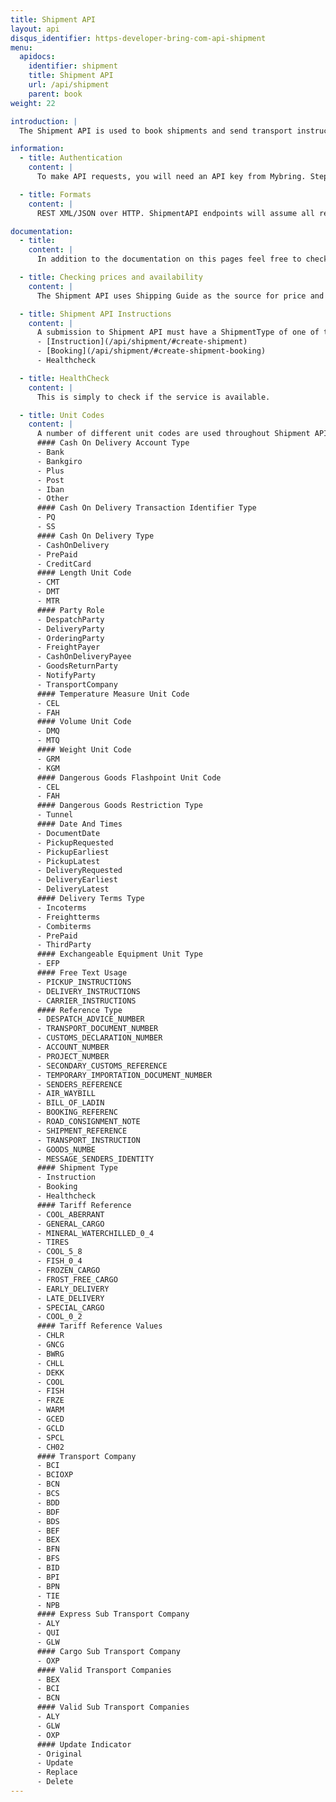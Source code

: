 ```yaml
---
title: Shipment API
layout: api
disqus_identifier: https-developer-bring-com-api-shipment
menu:
  apidocs:
    identifier: shipment
    title: Shipment API
    url: /api/shipment
    parent: book
weight: 22

introduction: |
  The Shipment API is used to book shipments and send transport instructions to Bring. For customers using EDIFACT today, switching to the Shipment API is a good alternative when implementing new automated order solutions. The API supports the majority of services in Bring's service portfolio and offers options to both create, update and delete bookings and instructions. You may use your own SSCC-compliant labels and your own shipment number series. Using the API requires a good knowledge of Bring's service portfolio and logistics value chain as the level of content validation is low [compared to the Booking API](/api/booking-shipment/).

information:
  - title: Authentication
    content: |
      To make API requests, you will need an API key from Mybring. Steps for getting a key and description of headers can be found on the general API [Getting Started / Authentication](/api/#authentication) page.

  - title: Formats
    content: |
      REST XML/JSON over HTTP. ShipmentAPI endpoints will assume all requests are ISO-8859-1 encoded.

documentation:
  - title:
    content: |
      In addition to the documentation on this pages feel free to check out our [swagger page](https://bapiqa.bring.com/Shipment/swagger) for this API.

  - title: Checking prices and availability
    content: |
      The Shipment API uses Shipping Guide as the source for price and availability (when supported in the Shipping Guide) for the different products. We advise clients of the Shipment API to use [Shipping Guide API](/api/shipping-guide_2/) for getting the list price and checking availability before sending a booking request. Note that invoice payment is the only available payment option for the Shipment API. This means that the Mybring user ID used in the booking request must have access to the customer number specified as payer of the booking.

  - title: Shipment API Instructions
    content: |
      A submission to Shipment API must have a ShipmentType of one of the following
      - [Instruction](/api/shipment/#create-shipment)
      - [Booking](/api/shipment/#create-shipment-booking)
      - Healthcheck

  - title: HealthCheck
    content: |
      This is simply to check if the service is available.

  - title: Unit Codes
    content: |
      A number of different unit codes are used throughout Shipment API. Many of which are listed in the layouts below but the definative list is displayed here for ease of reference.
      #### Cash On Delivery Account Type
      - Bank
      - Bankgiro
      - Plus
      - Post
      - Iban
      - Other
      #### Cash On Delivery Transaction Identifier Type
      - PQ
      - SS
      #### Cash On Delivery Type
      - CashOnDelivery
      - PrePaid
      - CreditCard
      #### Length Unit Code
      - CMT
      - DMT
      - MTR
      #### Party Role
      - DespatchParty
      - DeliveryParty
      - OrderingParty
      - FreightPayer
      - CashOnDeliveryPayee
      - GoodsReturnParty
      - NotifyParty
      - TransportCompany
      #### Temperature Measure Unit Code
      - CEL
      - FAH
      #### Volume Unit Code
      - DMQ
      - MTQ
      #### Weight Unit Code
      - GRM
      - KGM
      #### Dangerous Goods Flashpoint Unit Code
      - CEL
      - FAH
      #### Dangerous Goods Restriction Type
      - Tunnel
      #### Date And Times
      - DocumentDate
      - PickupRequested
      - PickupEarliest
      - PickupLatest
      - DeliveryRequested
      - DeliveryEarliest
      - DeliveryLatest
      #### Delivery Terms Type
      - Incoterms
      - Freightterms
      - Combiterms
      - PrePaid
      - ThirdParty
      #### Exchangeable Equipment Unit Type
      - EFP
      #### Free Text Usage
      - PICKUP_INSTRUCTIONS
      - DELIVERY_INSTRUCTIONS
      - CARRIER_INSTRUCTIONS
      #### Reference Type
      - DESPATCH_ADVICE_NUMBER
      - TRANSPORT_DOCUMENT_NUMBER
      - CUSTOMS_DECLARATION_NUMBER
      - ACCOUNT_NUMBER
      - PROJECT_NUMBER
      - SECONDARY_CUSTOMS_REFERENCE
      - TEMPORARY_IMPORTATION_DOCUMENT_NUMBER
      - SENDERS_REFERENCE
      - AIR_WAYBILL
      - BILL_OF_LADIN
      - BOOKING_REFERENC
      - ROAD_CONSIGNMENT_NOTE
      - SHIPMENT_REFERENCE
      - TRANSPORT_INSTRUCTION
      - GOODS_NUMBE
      - MESSAGE_SENDERS_IDENTITY
      #### Shipment Type
      - Instruction
      - Booking
      - Healthcheck
      #### Tariff Reference
      - COOL_ABERRANT
      - GENERAL_CARGO
      - MINERAL_WATERCHILLED_0_4
      - TIRES
      - COOL_5_8
      - FISH_0_4
      - FROZEN_CARGO
      - FROST_FREE_CARGO
      - EARLY_DELIVERY
      - LATE_DELIVERY
      - SPECIAL_CARGO
      - COOL_0_2
      #### Tariff Reference Values
      - CHLR
      - GNCG
      - BWRG
      - CHLL
      - DEKK
      - COOL
      - FISH
      - FRZE
      - WARM
      - GCED
      - GCLD
      - SPCL
      - CH02
      #### Transport Company
      - BCI
      - BCIOXP
      - BCN
      - BCS
      - BDD
      - BDF
      - BDS
      - BEF
      - BEX
      - BFN
      - BFS
      - BID
      - BPI
      - BPN
      - TIE
      - NPB
      #### Express Sub Transport Company
      - ALY
      - QUI
      - GLW
      #### Cargo Sub Transport Company
      - OXP
      #### Valid Transport Companies
      - BEX
      - BCI
      - BCN
      #### Valid Sub Transport Companies
      - ALY
      - GLW
      - OXP
      #### Update Indicator
      - Original
      - Update
      - Replace
      - Delete
---
```

